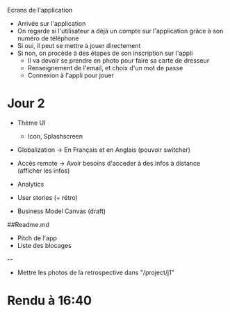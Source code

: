 Ecrans de l'application

* Arrivée sur l'application  
* On regarde si l'utilisateur a déjà un compte sur l'application grâce à son numéro de téléphone
* Si oui, il peut se mettre à jouer directement
* Si non, on procède à des étapes de son inscription sur l'appli
    * Il va devoir se prendre en photo pour faire sa carte de dresseur
    * Renseignement de l'email, et choix d'un mot de passe
    * Connexion à l'appli pour jouer


# Jour 2
* Thème UI
	* Icon, Splashscreen
* Globalization -> En Français et en Anglais (pouvoir switcher)
* Accès remote -> Avoir besoins d'acceder à des infos à distance (afficher les infos)
* Analytics

* User stories (+ rétro)
* Business Model Canvas (draft)

##Readme.md
* Pitch de l'app
* Liste des blocages

--

* Mettre les photos de la retrospective dans "/project/j1"


# Rendu à 16:40
